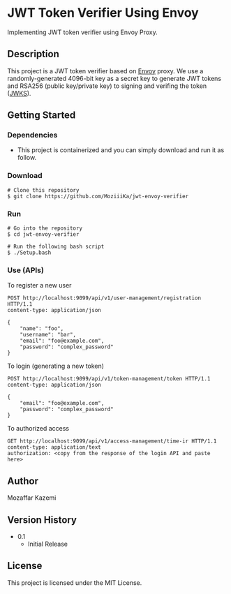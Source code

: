 # JWT Token Verifier Using Envoy

Implementing JWT token verifier using Envoy Proxy.

## Description

This project is a JWT token verifier based on [Envoy](https://www.envoyproxy.io/) proxy. We use a randomly-generated 4096-bit key as a secret key to generate JWT tokens and RSA256 (public key/private key) to signing and verifing the token ([JWKS](https://auth0.com/docs/secure/tokens/json-web-tokens/json-web-key-sets)).

## Getting Started

### Dependencies

* This project is containerized and you can simply download and run it as follow.

### Download

```
# Clone this repository
$ git clone https://github.com/MoziiiKa/jwt-envoy-verifier
```

### Run

```
# Go into the repository
$ cd jwt-envoy-verifier

# Run the following bash script
$ ./Setup.bash
```
### Use (APIs)

To register a new user
```
POST http://localhost:9099/api/v1/user-management/registration HTTP/1.1
content-type: application/json
    
{
    "name": "foo",
    "username": "bar",
    "email": "foo@example.com",
    "password": "complex_password"
}
```

To login (generating a new token)
```
POST http://localhost:9099/api/v1/token-management/token HTTP/1.1
content-type: application/json
    
{
    "email": "foo@example.com",
    "password": "complex_password"
}
```

To authorized access
```
GET http://localhost:9099/api/v1/access-management/time-ir HTTP/1.1
content-type: application/text
authorization: <copy from the response of the login API and paste here>
```

## Author

Mozaffar Kazemi  

## Version History

* 0.1
    * Initial Release

## License

This project is licensed under the MIT License.